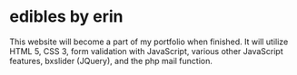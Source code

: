 edibles by erin
================

This website will become a part of my portfolio when finished.  It will utilize HTML 5, CSS 3,
form validation with JavaScript, various other JavaScript features, bxslider (JQuery), and the php mail function.
